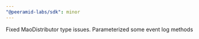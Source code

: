 ```yaml
---
"@peeramid-labs/sdk": minor
---
```


Fixed MaoDistributor type issues. Parameterized some event log methods
